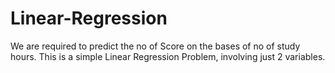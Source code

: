 # Linear-Regression
We are required to predict the no of Score on the bases of no of study hours. This is a simple Linear Regression Problem, involving just 2 variables.
